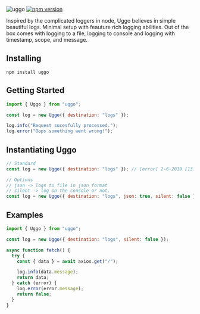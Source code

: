 ![uggo](https://user-images.githubusercontent.com/21694364/53292945-2615d600-3799-11e9-8a6f-f1a29e34bf4d.jpg)
[![npm version](https://badge.fury.io/js/uggo.svg)](https://badge.fury.io/js/uggo) 

Inspired by the complicated loggers in node, Uggo believes in simple beautiful logs. Minimal setup with feauture rich logging abilities. Out of the box comes with logging to a file, logging to console and logging with timestamp, scope, and message.

## Installing

```
npm install uggo
```

## Getting Started

```javascript
import { Uggo } from "uggo";

const log = new Uggo({ destination: "logs" });

log.info("Request sucesfully processed.");
log.error("Oops something went wrong!");
```

## Instantiating Uggo

```javascript
// Standard
const log = new Uggo({ destination: "logs" }); // [error] 2-6-2019 [13:56:11] Ooops an error occured

// Options
// json -> logs to file in json format
// silent -> log on the console or not.
const log = new Uggo({ destination: "logs", json: true, silent: false });
```

## Examples

```javascript
import { Uggo } from "uggo";

const log = new Uggo({ destination: "logs", silent: false });

async function fetch() {
  try {
    const { data } = await axios.get("/");

    log.info(data.message);
    return data;
  } catch (error) {
    log.error(error.message);
    return false;
  }
}
```
